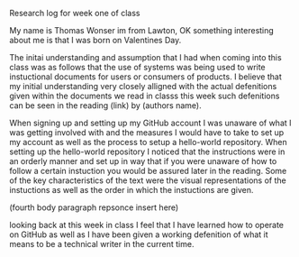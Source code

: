 Research log for week one of class

My name is Thomas Wonser im from Lawton, OK something interesting about me is that I was born on Valentines Day.

The initai understanding and assumption that I had when coming into this class was as follows that the use of systems was being used to write instuctional documents for users or consumers of products. I believe that my initial understanding very closely alligned with the actual defenitions given within the documents we read in classs this week such defenitions can be seen in the reading (link) by (authors name).

When signing up and setting up my GitHub account I was unaware of what I was getting involved with and the measures I would have to take to set up my account as well as the process to setup a hello-world repository. When setting up the hello-world repository I noticed that the instructions were in an orderly manner and set up in way that if you were unaware of how to follow a certain instuction you would be assured later in the reading. Some of the key characteristics of the text were the visual representations of the instuctions as well as the order in which the instuctions are given.

(fourth body paragraph repsonce insert here)

looking back at this week in class I feel that I have learned how to operate on GitHub as well as I have been given a working defenition of what it means to be a technical writer in the current time.
